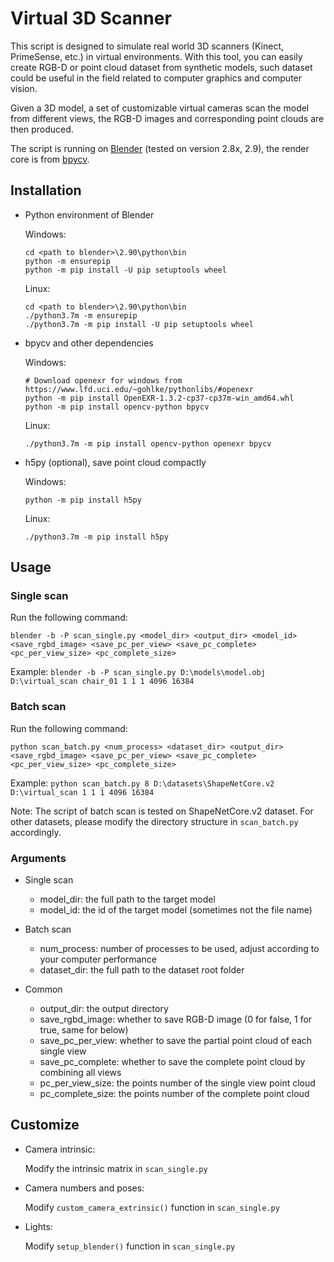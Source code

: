 # Virtual 3D Scanner

This script is designed to simulate real world 3D scanners (Kinect, PrimeSense, etc.) in virtual environments. With this tool, you can easily create RGB-D or point cloud dataset from synthetic models, such dataset could be useful in the field related to computer graphics and computer vision.

Given a 3D model, a set of customizable virtual cameras scan the model from different views, the RGB-D images and corresponding point clouds are then produced.

The script is running on [Blender](https://www.blender.org) (tested on version 2.8x, 2.9), the render core is from [bpycv](https://github.com/DIYer22/bpycv).


## Installation

- Python environment of Blender

    Windows:
    ```
    cd <path to blender>\2.90\python\bin
    python -m ensurepip
    python -m pip install -U pip setuptools wheel
    ```

    Linux:
    ```
    cd <path to blender>\2.90\python\bin
    ./python3.7m -m ensurepip
    ./python3.7m -m pip install -U pip setuptools wheel
    ```

- bpycv and other dependencies

    Windows:
    
    ```
    # Download openexr for windows from https://www.lfd.uci.edu/~gohlke/pythonlibs/#openexr
    python -m pip install OpenEXR-1.3.2-cp37-cp37m-win_amd64.whl
    python -m pip install opencv-python bpycv
    ```

    Linux:
    ```
    ./python3.7m -m pip install opencv-python openexr bpycv
    ```

- h5py (optional), save point cloud compactly

    Windows:

    ```
    python -m pip install h5py
    ```

    Linux:
    ```
    ./python3.7m -m pip install h5py
    ```


## Usage

### Single scan
Run the following command:
```
blender -b -P scan_single.py <model_dir> <output_dir> <model_id> <save_rgbd_image> <save_pc_per_view> <save_pc_complete> <pc_per_view_size> <pc_complete_size>
```

Example:
`blender -b -P scan_single.py D:\models\model.obj D:\virtual_scan chair_01 1 1 1 4096 16384`

### Batch scan
Run the following command:
```
python scan_batch.py <num_process> <dataset_dir> <output_dir> <save_rgbd_image> <save_pc_per_view> <save_pc_complete> <pc_per_view_size> <pc_complete_size>
```

Example:
`python scan_batch.py 8 D:\datasets\ShapeNetCore.v2 D:\virtual_scan 1 1 1 4096 16384`

Note: The script of batch scan is tested on ShapeNetCore.v2 dataset. For other datasets, please modify the directory structure in `scan_batch.py` accordingly.

### Arguments
- Single scan
  - model_dir: the full path to the target model
  - model_id: the id of the target model (sometimes not the file name)

- Batch scan
  - num_process: number of processes to be used, adjust according to your computer performance
  - dataset_dir: the full path to the dataset root folder

- Common
  - output_dir: the output directory
  - save_rgbd_image: whether to save RGB-D image (0 for false, 1 for true, same for below)
  - save_pc_per_view: whether to save the partial point cloud of each single view
  - save_pc_complete: whether to save the complete point cloud by combining all views
  - pc_per_view_size: the points number of the single view point cloud
  - pc_complete_size: the points number of the complete point cloud


## Customize
- Camera intrinsic:

    Modify the intrinsic matrix in `scan_single.py`

- Camera numbers and poses:

    Modify `custom_camera_extrinsic()` function in `scan_single.py`

- Lights:

    Modify `setup_blender()` function in `scan_single.py`
